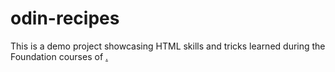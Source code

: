 # odin-recipes

This is a demo project showcasing HTML skills and tricks learned during the Foundation courses of <a href src="The Odin Project">.

